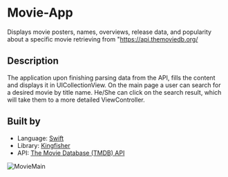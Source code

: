 # Movie-App
Displays movie posters, names, overviews, release data, and popularity about a specific movie retrieving from "https://api.themoviedb.org/

## Description
The application upon finishing parsing data from the API, fills the content and displays it in UICollectionView. On the main page a user can search for a desired movie by title name. He/She can click on the search result, which will take them to a more detailed ViewController.  

## Built by 
* Language: [Swift](https://developer.apple.com/swift/) <br />
* Library: [Kingfisher](https://github.com/onevcat/Kingfisher) <br />
* API: [The Movie Database (TMDB) API](https://api.themoviedb.org/) <br />

![MovieMain](https://user-images.githubusercontent.com/101136418/177001427-77f6de52-9cd0-4da0-8165-13bb58a0758f.png)

